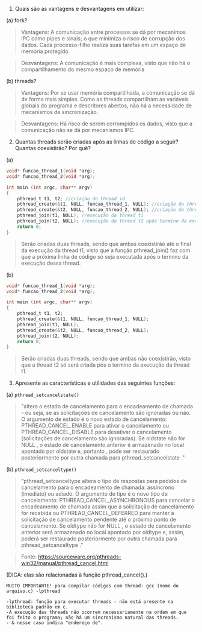 1. Quais são as vantagens e desvantagens em utilizar:

(a) fork?
> Vantagens: A comunicação entre processos se dá por mecanimos IPC como pipes e sinais; o que minimiza o risco de corrupção dos dados. Cada processo-filho realiza suas tarefas em um espaço de memória protegido

> Desvantagens: A comunicação é mais complexa, visto que não há o compartilhamento do mesmo espaço de memória 

(b) threads?
> Vantagens: Por se usar memória compartilhada, a comunicação se dá de forma mais simples. Como as threads compartilham as variáveis globais do programa e descritores abertos, não há a necessidade de mecanismos de sincronização.

> Desvantagens: Há risco de serem corrompidos os dados, visto que a comunicação não se dá por mecanismos IPC.


2. Quantas threads serão criadas após as linhas de código a seguir? Quantas coexistirão? Por quê?

(a)

```C
void* funcao_thread_1(void *arg);
void* funcao_thread_2(void *arg);

int main (int argc, char** argv)
{
	pthread_t t1, t2; //criação do thread_id
	pthread_create(&t1, NULL, funcao_thread_1, NULL); //criação da thread t1
	pthread_create(&t2, NULL, funcao_thread_2, NULL); //criação da thread t2
	pthread_join(t1, NULL); //execução da thread t1
	pthread_join(t2, NULL); //execução da thread t2 após termino da execução da thread t1
	return 0;
}
```
> Serão criadas duas threads, sendo que ambas coexistirão até o final da execução da thread t1, visto que a função pthread_join() faz com que a próxima linha de código só seja executada após o termino da execução dessa thread.

(b)
```C
void* funcao_thread_1(void *arg);
void* funcao_thread_2(void *arg);

int main (int argc, char** argv)
{
	pthread_t t1, t2;
	pthread_create(&t1, NULL, funcao_thread_1, NULL);
	pthread_join(t1, NULL);
	pthread_create(&t2, NULL, funcao_thread_2, NULL);
	pthread_join(t2, NULL);
	return 0;
}
```
> Serão criadas duas threads, sendo que ambas não coexistirão, visto que a thread t2 só será criada pós o termino da execução da thread t1.

3. Apresente as características e utilidades das seguintes funções:

(a) `pthread_setcancelstate()`
> "altera o estado de cancelamento para o encadeamento de chamada - ou seja, se as solicitações de cancelamento são ignoradas ou não. O argumento de estado é o novo estado de cancelamento: PTHREAD_CANCEL_ENABLE para ativar o cancelamento ou PTHREAD_CANCEL_DISABLE para desativar o cancelamento (solicitações de cancelamento são ignoradas). Se oldstate não for NULL , o estado de cancelamento anterior é armazenado no local apontado por oldstate e, portanto , pode ser restaurado posteriormente por outra chamada para pthread_setcancelstate ."

(b) `pthread_setcanceltype()`
> "pthread_setcanceltype altera o tipo de respostas para pedidos de cancelamento para o encadeamento de chamada: assíncrono (imediato) ou adiado. O argumento de tipo é o novo tipo de cancelamento: PTHREAD_CANCEL_ASYNCHRONOUS para cancelar o encadeamento de chamada assim que a solicitação de cancelamento for recebida ou PTHREAD_CANCEL_DEFERRED para manter a solicitação de cancelamento pendente até o próximo ponto de cancelamento. Se oldtype não for NULL , o estado de cancelamento anterior será armazenado no local apontado por oldtype e, assim, poderá ser restaurado posteriormente por outra chamada para pthread_setcanceltype ."

> Fonte: https://sourceware.org/pthreads-win32/manual/pthread_cancel.html

(DICA: elas são relacionadas à função pthread_cancel().)

````
MUITO IMPORTANTE! para compilar códigos com thread: gcc (nome do arquivo.c) -lpthread

-lpthread: função para executar threads - não está presente na biblioteca padrão em c.
-A execução das threads não ocorrem necessariamente na ordem em que foi feito o programa; não há um sincronismo natural das threads.
- & nesse caso indica "endereço de".
````
